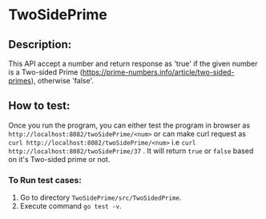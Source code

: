 # TwoSidePrime

## Description:

This API accept a number and return response as 'true' if the given number is a Two-sided Prime 
(https://prime-numbers.info/article/two-sided-primes), otherwise 'false'.

## How to test:
Once you run the program, you can either test the program in browser as `http://localhost:8082/twoSidePrime/<num>` 
or can make curl request as
`curl http://localhost:8082/twoSidePrime/<num>` i.e 
`curl http://localhost:8082/twoSidePrime/37` . It will return `true` or `false` based on it's Two-sided prime or not. 
### To Run test cases:
1. Go to directory `TwoSidePrime/src/TwoSidedPrime`.
2. Execute command `go test -v`.
